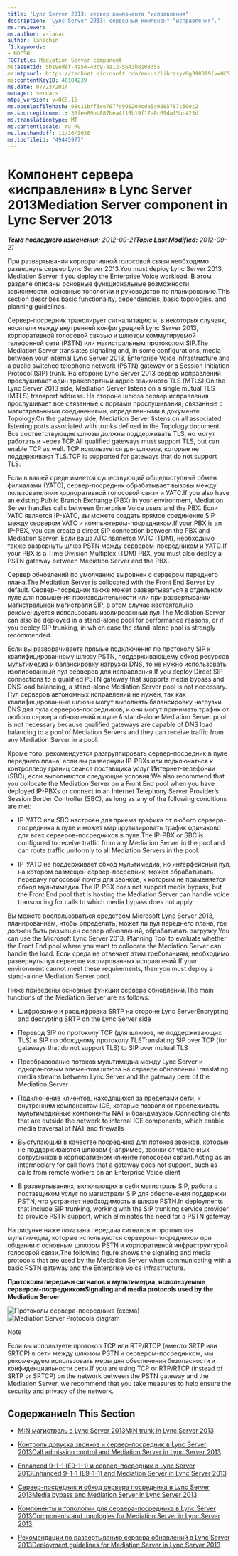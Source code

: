 ```yaml
---
title: 'Lync Server 2013: сервер компонента "исправления"'
description: 'Lync Server 2013: серверный компонент "исправления".'
ms.reviewer: ''
ms.author: v-lanac
author: lanachin
f1.keywords:
- NOCSH
TOCTitle: Mediation Server component
ms:assetid: 5b19edef-4a54-43c9-aa12-5643b8108355
ms:mtpsurl: https://technet.microsoft.com/en-us/library/Gg398399(v=OCS.15)
ms:contentKeyID: 48184239
ms.date: 07/23/2014
manager: serdars
mtps_version: v=OCS.15
ms.openlocfilehash: 08c11bff3ee7077d991204cda5a9885787c50ec2
ms.sourcegitcommit: 36fee89bb887bea4f18b19f17a8c69daf5bc423d
ms.translationtype: MT
ms.contentlocale: ru-RU
ms.lasthandoff: 11/26/2020
ms.locfileid: "49445977"
---
```

# <a name="mediation-server-component-in-lync-server-2013"></a><span data-ttu-id="e18cd-103">Компонент сервера «исправления» в Lync Server 2013</span><span class="sxs-lookup"><span data-stu-id="e18cd-103">Mediation Server component in Lync Server 2013</span></span>

<div data-xmlns="http://www.w3.org/1999/xhtml">

<div class="topic" data-xmlns="http://www.w3.org/1999/xhtml" data-msxsl="urn:schemas-microsoft-com:xslt" data-cs="https://msdn.microsoft.com/">

<div data-asp="https://msdn2.microsoft.com/asp">



</div>

<div id="mainSection">

<div id="mainBody"><span data-ttu-id="e18cd-104">

<span> </span></span><span class="sxs-lookup"><span data-stu-id="e18cd-104">

<span> </span></span></span>

<span data-ttu-id="e18cd-105">_**Тема последнего изменения:** 2012-09-21_</span><span class="sxs-lookup"><span data-stu-id="e18cd-105">_**Topic Last Modified:** 2012-09-21_</span></span>

<span data-ttu-id="e18cd-106">При развертывании корпоративной голосовой связи необходимо развернуть сервер Lync Server 2013.</span><span class="sxs-lookup"><span data-stu-id="e18cd-106">You must deploy Lync Server 2013, Mediation Server if you deploy the Enterprise Voice workload.</span></span> <span data-ttu-id="e18cd-107">В этом разделе описаны основные функциональные возможности, зависимости, основные топологии и руководство по планированию.</span><span class="sxs-lookup"><span data-stu-id="e18cd-107">This section describes basic functionality, dependencies, basic topologies, and planning guidelines.</span></span>

<span data-ttu-id="e18cd-108">Сервер-посредник транслирует сигнализацию и, в некоторых случаях, носители между внутренней конфигурацией Lync Server 2013, корпоративной голосовой связью и шлюзом коммутируемой телефонной сети (PSTN) или магистральным протоколом SIP.</span><span class="sxs-lookup"><span data-stu-id="e18cd-108">The Mediation Server translates signaling and, in some configurations, media between your internal Lync Server 2013, Enterprise Voice infrastructure and a public switched telephone network (PSTN) gateway or a Session Initiation Protocol (SIP) trunk.</span></span> <span data-ttu-id="e18cd-109">На стороне Lync Server 2013 сервер исправлений прослушивает один транспортный адрес взаимного TLS (MTLS).</span><span class="sxs-lookup"><span data-stu-id="e18cd-109">On the Lync Server 2013 side, Mediation Server listens on a single mutual TLS (MTLS) transport address.</span></span> <span data-ttu-id="e18cd-110">На стороне шлюза сервер исправления прослушивает все связанные с портами прослушивания, связанные с магистральными соединениями, определенными в документе Topology.</span><span class="sxs-lookup"><span data-stu-id="e18cd-110">On the gateway side, Mediation Server listens on all associated listening ports associated with trunks defined in the Topology document.</span></span> <span data-ttu-id="e18cd-111">Все соответствующие шлюзы должны поддерживать TLS, но могут работать и через TCP.</span><span class="sxs-lookup"><span data-stu-id="e18cd-111">All qualified gateways must support TLS, but can enable TCP as well.</span></span> <span data-ttu-id="e18cd-112">TCP используется для шлюзов, которые не поддерживают TLS.</span><span class="sxs-lookup"><span data-stu-id="e18cd-112">TCP is supported for gateways that do not support TLS.</span></span>

<span data-ttu-id="e18cd-113">Если в вашей среде имеется существующий общедоступный обмен филиалами (УАТС), сервер-посредник обрабатывает вызовы между пользователями корпоративной голосовой связи и УАТС.</span><span class="sxs-lookup"><span data-stu-id="e18cd-113">If you also have an existing Public Branch Exchange (PBX) in your environment, Mediation Server handles calls between Enterprise Voice users and the PBX.</span></span> <span data-ttu-id="e18cd-114">Если УАТС является IP-УАТС, вы можете создать прямое соединение SIP между сервером УАТС и компьютером-посредником.</span><span class="sxs-lookup"><span data-stu-id="e18cd-114">If your PBX is an IP-PBX, you can create a direct SIP connection between the PBX and Mediation Server.</span></span> <span data-ttu-id="e18cd-115">Если ваша АТС является УАТС (TDM), необходимо также развернуть шлюз PSTN между сервером-посредником и УАТС.</span><span class="sxs-lookup"><span data-stu-id="e18cd-115">If your PBX is a Time Division Multiplex (TDM) PBX, you must also deploy a PSTN gateway between Mediation Server and the PBX.</span></span>

<span data-ttu-id="e18cd-116">Сервер обновлений по умолчанию выровнен с сервером переднего плана.</span><span class="sxs-lookup"><span data-stu-id="e18cd-116">The Mediation Server is collocated with the Front End Server by default.</span></span> <span data-ttu-id="e18cd-117">Сервер-посредник также может развертываться в отдельном пуле для повышения производительности или при развертывании магистральной магистрали SIP, в этом случае настоятельно рекомендуется использовать изолированный пул.</span><span class="sxs-lookup"><span data-stu-id="e18cd-117">The Mediation Server can also be deployed in a stand-alone pool for performance reasons, or if you deploy SIP trunking, in which case the stand-alone pool is strongly recommended.</span></span>

<span data-ttu-id="e18cd-118">Если вы разворачиваете прямые подключения по протоколу SIP к квалифицированному шлюзу PSTN, поддерживающему обход ресурсов мультимедиа и балансировку нагрузки DNS, то не нужно использовать изолированный пул серверов для исправления.</span><span class="sxs-lookup"><span data-stu-id="e18cd-118">If you deploy Direct SIP connections to a qualified PSTN gateway that supports media bypass and DNS load balancing, a stand-alone Mediation Server pool is not necessary.</span></span> <span data-ttu-id="e18cd-119">Пул серверов автономных исправлений не нужен, так как квалифицированные шлюзы могут выполнять балансировку нагрузки DNS для пула серверов-посредников, и они могут принимать трафик от любого сервера обновлений в пуле.</span><span class="sxs-lookup"><span data-stu-id="e18cd-119">A stand-alone Mediation Server pool is not necessary because qualified gateways are capable of DNS load balancing to a pool of Mediation Servers and they can receive traffic from any Mediation Server in a pool.</span></span>

<span data-ttu-id="e18cd-120">Кроме того, рекомендуется разгруппировать сервер-посредник в пуле переднего плана, если вы развернули IP-PBXs или подключаться к контроллеру границ сеанса поставщика услуг Интернет-телефонии (SBC), если выполняются следующие условия:</span><span class="sxs-lookup"><span data-stu-id="e18cd-120">We also recommend that you collocate the Mediation Server on a Front End pool when you have deployed IP-PBXs or connect to an Internet Telephony Server Provider’s Session Border Controller (SBC), as long as any of the following conditions are met:</span></span>

  - <span data-ttu-id="e18cd-121">IP-УАТС или SBC настроен для приема трафика от любого сервера-посредника в пуле и может маршрутизировать трафик одинаково для всех серверов-посредников в пуле.</span><span class="sxs-lookup"><span data-stu-id="e18cd-121">The IP-PBX or SBC is configured to receive traffic from any Mediation Server in the pool and can route traffic uniformly to all Mediation Servers in the pool.</span></span>

  - <span data-ttu-id="e18cd-122">IP-УАТС не поддерживает обход мультимедиа, но интерфейсный пул, на котором размещен сервер-посредник, может обрабатывать передачу голосовой почты для звонков, к которым не применяется обход мультимедиа.</span><span class="sxs-lookup"><span data-stu-id="e18cd-122">The IP-PBX does not support media bypass, but the Front End pool that is hosting the Mediation Server can handle voice transcoding for calls to which media bypass does not apply.</span></span>

<span data-ttu-id="e18cd-123">Вы можете воспользоваться средством Microsoft Lync Server 2013, планированием, чтобы определить, может ли пул переднего плана, где должен быть размещен сервер обновлений, обрабатывать загрузку.</span><span class="sxs-lookup"><span data-stu-id="e18cd-123">You can use the Microsoft Lync Server 2013, Planning Tool to evaluate whether the Front End pool where you want to collocate the Mediation Server can handle the load.</span></span> <span data-ttu-id="e18cd-124">Если среда не отвечает этим требованиям, необходимо развернуть пул серверов изолированных исправлений.</span><span class="sxs-lookup"><span data-stu-id="e18cd-124">If your environment cannot meet these requirements, then you must deploy a stand-alone Mediation Server pool.</span></span>

<span data-ttu-id="e18cd-125">Ниже приведены основные функции сервера обновлений.</span><span class="sxs-lookup"><span data-stu-id="e18cd-125">The main functions of the Mediation Server are as follows:</span></span>

  - <span data-ttu-id="e18cd-126">Шифрование и расшифровка SRTP на стороне Lync Server</span><span class="sxs-lookup"><span data-stu-id="e18cd-126">Encrypting and decrypting SRTP on the Lync Server side</span></span>

  - <span data-ttu-id="e18cd-127">Перевод SIP по протоколу TCP (для шлюзов, не поддерживающих TLS) в SIP по обоюдному протоколу TLS</span><span class="sxs-lookup"><span data-stu-id="e18cd-127">Translating SIP over TCP (for gateways that do not support TLS) to SIP over mutual TLS</span></span>

  - <span data-ttu-id="e18cd-128">Преобразование потоков мультимедиа между Lync Server и одноранговым элементом шлюза на сервере обновлений</span><span class="sxs-lookup"><span data-stu-id="e18cd-128">Translating media streams between Lync Server and the gateway peer of the Mediation Server</span></span>

  - <span data-ttu-id="e18cd-129">Подключение клиентов, находящихся за пределами сети, к внутренним компонентам ICE, которые позволяют прослеживать мультимедийные компоненты NAT и брандмауэры.</span><span class="sxs-lookup"><span data-stu-id="e18cd-129">Connecting clients that are outside the network to internal ICE components, which enable media traversal of NAT and firewalls</span></span>

  - <span data-ttu-id="e18cd-130">Выступающий в качестве посредника для потоков звонков, которые не поддерживаются шлюзом (например, звонки от удаленных сотрудников в корпоративном клиенте голосовой связи).</span><span class="sxs-lookup"><span data-stu-id="e18cd-130">Acting as an intermediary for call flows that a gateway does not support, such as calls from remote workers on an Enterprise Voice client</span></span>

  - <span data-ttu-id="e18cd-131">В развертываниях, включающих в себя магистраль SIP, работа с поставщиком услуг по магистрали SIP для обеспечения поддержки PSTN, что устраняет необходимость в шлюзе PSTN.</span><span class="sxs-lookup"><span data-stu-id="e18cd-131">In deployments that include SIP trunking, working with the SIP trunking service provider to provide PSTN support, which eliminates the need for a PSTN gateway</span></span>

<span data-ttu-id="e18cd-132">На рисунке ниже показана передача сигналов и протоколов мультимедиа, которые используются сервером-посредником при общении с основным шлюзом PSTN и корпоративной инфраструктурой голосовой связи.</span><span class="sxs-lookup"><span data-stu-id="e18cd-132">The following figure shows the signaling and media protocols that are used by the Mediation Server when communicating with a basic PSTN gateway and the Enterprise Voice infrastructure.</span></span>

<span data-ttu-id="e18cd-133">**Протоколы передачи сигналов и мультимедиа, используемые сервером-посредником**</span><span class="sxs-lookup"><span data-stu-id="e18cd-133">**Signaling and media protocols used by the Mediation Server**</span></span>

<span data-ttu-id="e18cd-134">![Протоколы сервера-посредника (схема)](images/Gg398399.c3d39ba0-e323-4a58-8f07-4e80d3278af2(OCS.15).jpg "Протоколы сервера-посредника (схема)")</span><span class="sxs-lookup"><span data-stu-id="e18cd-134">![Mediation Server Protocols diagram](images/Gg398399.c3d39ba0-e323-4a58-8f07-4e80d3278af2(OCS.15).jpg "Mediation Server Protocols diagram")</span></span>

<div>


> [!NOTE]  
> <span data-ttu-id="e18cd-135">Если вы используете протокол TCP или RTP/RTCP (вместо SRTP или SRTCP) в сети между шлюзом PSTN и сервером-посредником, мы рекомендуем использовать меры для обеспечения безопасности и конфиденциальности сети.</span><span class="sxs-lookup"><span data-stu-id="e18cd-135">If you are using TCP or RTP/RTCP (instead of SRTP or SRTCP) on the network between the PSTN gateway and the Mediation Server, we recommend that you take measures to help ensure the security and privacy of the network.</span></span>



</div>

<div>

## <a name="in-this-section"></a><span data-ttu-id="e18cd-136">Содержание</span><span class="sxs-lookup"><span data-stu-id="e18cd-136">In This Section</span></span>

  - [<span data-ttu-id="e18cd-137">M:N магистраль в Lync Server 2013</span><span class="sxs-lookup"><span data-stu-id="e18cd-137">M:N trunk in Lync Server 2013</span></span>](lync-server-2013-m-n-trunk.md)

  - [<span data-ttu-id="e18cd-138">Контроль допуска звонков и сервер-посредник в Lync Server 2013</span><span class="sxs-lookup"><span data-stu-id="e18cd-138">Call admission control and Mediation Server in Lync Server 2013</span></span>](lync-server-2013-call-admission-control-and-mediation-server.md)

  - [<span data-ttu-id="e18cd-139">Enhanced 9-1-1 (E9-1-1) и сервер-посредник в Lync Server 2013</span><span class="sxs-lookup"><span data-stu-id="e18cd-139">Enhanced 9-1-1 (E9-1-1) and Mediation Server in Lync Server 2013</span></span>](lync-server-2013-enhanced-9-1-1-e9-1-1-and-mediation-server.md)

  - [<span data-ttu-id="e18cd-140">Сервер-посредник и обход сервера посредника в Lync Server 2013</span><span class="sxs-lookup"><span data-stu-id="e18cd-140">Media bypass and Mediation Server in Lync Server 2013</span></span>](lync-server-2013-media-bypass-and-mediation-server.md)

  - [<span data-ttu-id="e18cd-141">Компоненты и топологии для сервера-посредника в Lync Server 2013</span><span class="sxs-lookup"><span data-stu-id="e18cd-141">Components and topologies for Mediation Server in Lync Server 2013</span></span>](lync-server-2013-components-and-topologies-for-mediation-server.md)

  - [<span data-ttu-id="e18cd-142">Рекомендации по развертыванию сервера обновлений в Lync Server 2013</span><span class="sxs-lookup"><span data-stu-id="e18cd-142">Deployment guidelines for Mediation Server in Lync Server 2013</span></span>](lync-server-2013-deployment-guidelines-for-mediation-server.md)

<span data-ttu-id="e18cd-143"></div>

</div>

<span> </span>

</div>

</div>

</span><span class="sxs-lookup"><span data-stu-id="e18cd-143"></div>

</div>

<span> </span>

</div>

</div>

</span></span></div>

